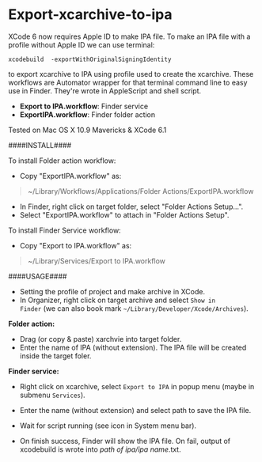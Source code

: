 Export-xcarchive-to-ipa
=======================

XCode 6 now requires Apple ID to make IPA file. To make an IPA file with a profile without Apple ID we can use terminal:
```
xcodebuild  -exportWithOriginalSigningIdentity
```
to export xcarchive to IPA using profile used to create the xcarchive.
These workflows are Automator wrapper for that terminal command line to easy use in Finder. They're wrote in AppleScript and shell script.

- **Export to IPA.workflow**: Finder service
- **ExportIPA.workflow**: Finder folder action

Tested on Mac OS X 10.9 Mavericks & XCode 6.1

####INSTALL####

To install Folder action workflow:
- Copy "ExportIPA.workflow" as:

> ~/Library/Workflows/Applications/Folder Actions/ExportIPA.workflow

- In Finder, right click on target folder, select "Folder Actions Setup...".
- Select "ExportIPA.workflow" to attach in "Folder Actions Setup".

To install Finder Service workflow: 
- Copy "Export to IPA.workflow" as:

> ~/Library/Services/Export to IPA.workflow

####USAGE####

- Setting the profile of project and make archive in XCode.
- In Organizer, right click on target archive and select <code>Show in Finder</code> (we can also book mark <code>~/Library/Developer/Xcode/Archives</code>).

**Folder action:**
- Drag (or copy & paste) xarchvie into target folder.
- Enter the name of IPA (without extension). The IPA file will be created inside the target foler.

**Finder service:**
- Right click on xcarchive, select <code>Export to IPA</code> in popup menu (maybe in submenu <code>Services</code>).
- Enter the name (without extension) and select path to save the IPA file.
 
- Wait for script running (see icon in System menu bar).
- On finish success, Finder will show the IPA file. On fail, output of xcodebuild is wrote into *path of ipa/ipa name*.txt.
